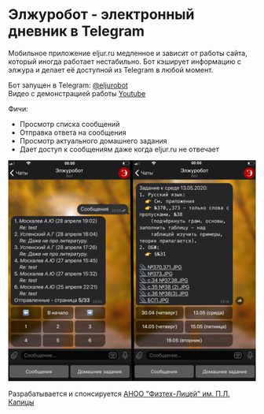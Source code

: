 # Элжуробот - электронный дневник в Telegram

Мобильное приложение eljur.ru медленное и зависит от работы сайта, который иногда работает нестабильно. 
Бот кэширует информацию с элжура и делает её доступной из Telegram в любой момент.

Бот запущен в Telegram: [@eljurobot](https://tglink.ru/eljurobot)<br/>
Видео с демонстрацией работы [Youtube](https://youtu.be/XmASlRzKDDc)

Фичи:
- Просмотр списка сообщений
- Отправка ответа на сообщения
- Просмотр актуального домашнего задания
- Дает доступ к сообщениям даже когда eljur.ru не отвечает


![Элжуробот](https://raw.githubusercontent.com/samplec0de/eljur-bot/master/media/messages-homework.jpg)

Разрабатывается и спонсируется [АНОО "Физтех-Лицей" им. П.Л. Капицы](https://anoo.ftl.name)

